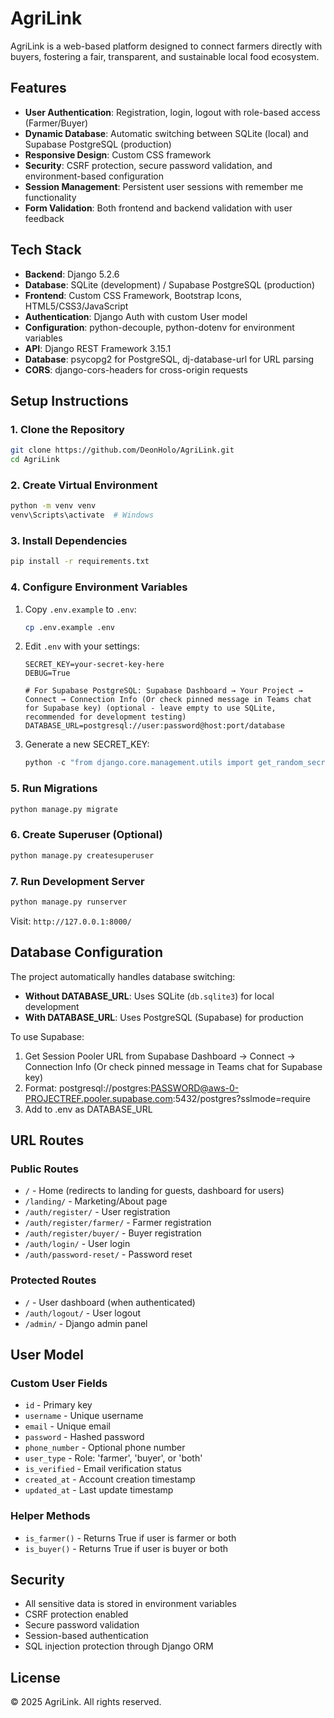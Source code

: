 # AgriLink 

AgriLink is a web-based platform designed to connect farmers directly with buyers, fostering a fair, transparent, and sustainable local food ecosystem.

## Features

- **User Authentication**: Registration, login, logout with role-based access (Farmer/Buyer)
- **Dynamic Database**: Automatic switching between SQLite (local) and Supabase PostgreSQL (production)
- **Responsive Design**: Custom CSS framework
- **Security**: CSRF protection, secure password validation, and environment-based configuration
- **Session Management**: Persistent user sessions with remember me functionality
- **Form Validation**: Both frontend and backend validation with user feedback

## Tech Stack

- **Backend**: Django 5.2.6
- **Database**: SQLite (development) / Supabase PostgreSQL (production)
- **Frontend**: Custom CSS Framework, Bootstrap Icons, HTML5/CSS3/JavaScript
- **Authentication**: Django Auth with custom User model
- **Configuration**: python-decouple, python-dotenv for environment variables
- **API**: Django REST Framework 3.15.1
- **Database**: psycopg2 for PostgreSQL, dj-database-url for URL parsing
- **CORS**: django-cors-headers for cross-origin requests

## Setup Instructions

### 1. Clone the Repository
```bash
git clone https://github.com/DeonHolo/AgriLink.git
cd AgriLink
```

### 2. Create Virtual Environment
```bash
python -m venv venv
venv\Scripts\activate  # Windows
```

### 3. Install Dependencies
```bash
pip install -r requirements.txt
```

### 4. Configure Environment Variables
1. Copy `.env.example` to `.env`:
   ```bash
   cp .env.example .env
   ```

2. Edit `.env` with your settings:
   ```env
   SECRET_KEY=your-secret-key-here
   DEBUG=True
   
   # For Supabase PostgreSQL: Supabase Dashboard → Your Project → Connect → Connection Info (Or check pinned message in Teams chat for Supabase key) (optional - leave empty to use SQLite, recommended for development testing)
   DATABASE_URL=postgresql://user:password@host:port/database
   ```

3. Generate a new SECRET_KEY:
   ```python
   python -c "from django.core.management.utils import get_random_secret_key; print(get_random_secret_key())"
   ```

### 5. Run Migrations
```bash
python manage.py migrate
```

### 6. Create Superuser (Optional)
```bash
python manage.py createsuperuser
```

### 7. Run Development Server
```bash
python manage.py runserver
```

Visit: `http://127.0.0.1:8000/`

## Database Configuration

The project automatically handles database switching:

- **Without DATABASE_URL**: Uses SQLite (`db.sqlite3`) for local development
- **With DATABASE_URL**: Uses PostgreSQL (Supabase) for production

To use Supabase:
1. Get Session Pooler URL from Supabase Dashboard → Connect → Connection Info (Or check pinned message in Teams chat for Supabase key)
2. Format: postgresql://postgres:PASSWORD@aws-0-PROJECTREF.pooler.supabase.com:5432/postgres?sslmode=require
3. Add to .env as DATABASE_URL

## URL Routes

### Public Routes
- `/` - Home (redirects to landing for guests, dashboard for users)
- `/landing/` - Marketing/About page
- `/auth/register/` - User registration
- `/auth/register/farmer/` - Farmer registration
- `/auth/register/buyer/` - Buyer registration
- `/auth/login/` - User login
- `/auth/password-reset/` - Password reset

### Protected Routes
- `/` - User dashboard (when authenticated)
- `/auth/logout/` - User logout
- `/admin/` - Django admin panel

## User Model

### Custom User Fields
- `id` - Primary key
- `username` - Unique username
- `email` - Unique email
- `password` - Hashed password
- `phone_number` - Optional phone number
- `user_type` - Role: 'farmer', 'buyer', or 'both'
- `is_verified` - Email verification status
- `created_at` - Account creation timestamp
- `updated_at` - Last update timestamp

### Helper Methods
- `is_farmer()` - Returns True if user is farmer or both
- `is_buyer()` - Returns True if user is buyer or both

## Security

- All sensitive data is stored in environment variables
- CSRF protection enabled
- Secure password validation
- Session-based authentication
- SQL injection protection through Django ORM

## License

© 2025 AgriLink. All rights reserved.

